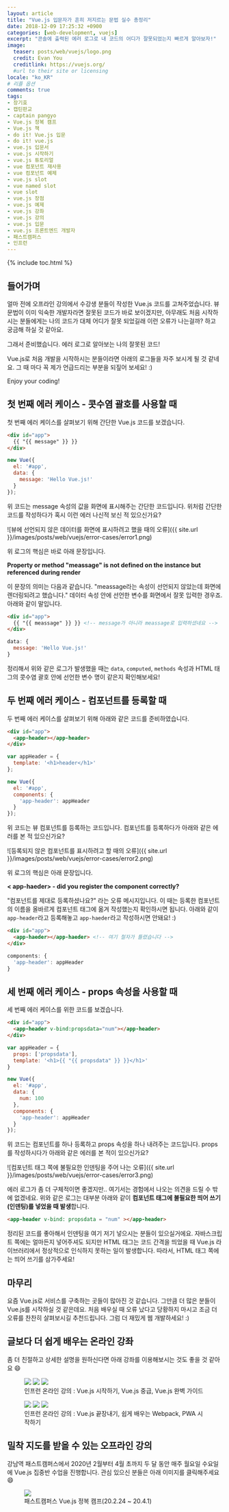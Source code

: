 ```yaml
---
layout: article
title: "Vue.js 입문자가 흔히 저지르는 문법 실수 총정리"
date: 2018-12-09 17:25:32 +0900
categories: [web-development, vuejs]
excerpt: "콘솔에 출력된 에러 로그로 내 코드의 어디가 잘못되었는지 빠르게 알아보자!"
image:
  teaser: posts/web/vuejs/logo.png
  credit: Evan You
  creditlink: https://vuejs.org/
  #url to their site or licensing
locale: "ko_KR"
# 리플 옵션
comments: true
tags:
- 장기효
- 캡틴판교
- captain pangyo
- Vue.js 정복 캠프
- Vue.js 책
- do it! Vue.js 입문
- do it! vue.js
- vue.js 입문서
- vue.js 시작하기
- vue.js 튜토리얼
- vue 컴포넌트 재사용
- vue 컴포넌트 예제
- vue.js slot
- vue named slot
- vue slot
- vue.js 장점
- vue.js 예제
- vue.js 강좌
- vue.js 강의
- vue.js 입문
- vue.js 프론트엔드 개발자
- 패스트캠퍼스
- 인프런
---
```

{% include toc.html %}

## 들어가며

얼마 전에 오프라인 강의에서 수강생 분들이 작성한 Vue.js 코드를 고쳐주었습니다. 뷰 문법이 이미 익숙한 개발자라면 잘못된 코드가 바로 보이겠지만, 아무래도 처음 시작하시는 분들에게는 나의 코드가 대체 어디가 잘못 되었길래 이런 오류가 나는걸까? 하고 궁금해 하실 것 같아요.

그래서 준비했습니다. 에러 로그로 알아보는 나의 잘못된 코드!

Vue.js로 처음 개발을 시작하시는 분들이라면 아래의 로그들을 자주 보시게 될 것 같네요. 그 때 마다 꼭 제가 언급드리는 부분을 되짚어 보세요! :)

Enjoy your coding!

## 첫 번째 에러 케이스 - 콧수염 괄호를 사용할 때

첫 번째 에러 케이스를 살펴보기 위해 간단한 Vue.js 코드를 보겠습니다.

```html
<div id="app">
  {{ "{{ message" }} }}
</div>
```

```js
new Vue({
  el: '#app',
  data: {
    message: 'Hello Vue.js!'
  }
});
```

위 코드는 message 속성의 값을 화면에 표시해주는 간단한 코드입니다. 위처럼 간단한 코드를 작성하다가 혹시 이런 에러 나신적 보신 적 있으신가요?

![뷰에 선언되지 않은 데이터를 화면에 표시하려고 했을 때의 오류]({{ site.url }}/images/posts/web/vuejs/error-cases/error1.png)

위 로그의 핵심은 바로 아래 문장입니다.

**Property or method "meassage" is not defined on the instance but referenced during render**

이 문장의 의미는 다음과 같습니다. "meassage라는 속성이 선언되지 않았는데 화면에 렌더링되려고 했습니다." 데이터 속성 안에 선언한 변수를 화면에서 잘못 입력한 경우죠. 아래와 같이 말입니다.

```html
<div id="app">
  {{ "{{ meassage" }} }} <!-- message가 아니라 meassage로 입력하셨네요 -->
</div>
```

```js
data: {
  message: 'Hello Vue.js!'
}
```

정리해서 위와 같은 로그가 발생했을 때는 `data`, `computed`, `methods` 속성과 HTML 태그의 콧수염 괄호 안에 선언한 변수 명이 같은지 확인해보세요!

## 두 번째 에러 케이스 - 컴포넌트를 등록할 때

두 번째 에러 케이스를 살펴보기 위해 아래와 같은 코드를 준비하였습니다.

```html
<div id="app">
  <app-header></app-header>
</div>
```

```js
var appHeader = {
  template: '<h1>header</h1>'
};

new Vue({
  el: '#app',
  components: {
    'app-header': appHeader
  }
});
```

위 코드는 뷰 컴포넌트를 등록하는 코드입니다. 컴포넌트를 등록하다가 아래와 같은 에러를 본 적 있으신가요?

![등록되지 않은 컴포넌트를 표시하려고 할 때의 오류]({{ site.url }}/images/posts/web/vuejs/error-cases/error2.png)

위 로그의 핵심은 아래 문장입니다.

**< app-haeder> - did you register the component correctly?**

"컴포넌트를 제대로 등록하셨나요?" 라는 오류 메시지입니다. 이 때는 등록한 컴포넌트의 이름을 올바르게 컴포넌트 태그에 옮겨 작성했는지 확인하시면 됩니다. 아래와 같이 `app-header`라고 등록해놓고 `app-haeder`라고 작성하시면 안돼요! :)

```html
<div id="app">
  <app-haeder></app-haeder> <!-- 여기 철자가 틀렸습니다 -->
</div>
```

```js
components: {
  'app-header': appHeader
}
```

## 세 번째 에러 케이스 - props 속성을 사용할 때

세 번째 에러 케이스를 위한 코드를 보겠습니다.

```html
<div id="app">
  <app-header v-bind:propsdata="num"></app-header>
</div>
```

```js
var appHeader = {
  props: ['propsdata'],
  template: '<h1>{{ "{{ propsdata" }} }}</h1>'
}

new Vue({
  el: '#app',
  data: {
    num: 100
  },
  components: {
    'app-header': appHeader
  }
});
```

위 코드는 컴포넌트를 하나 등록하고 props 속성을 하나 내려주는 코드입니다. props를 작성하시다가 아래와 같은 에러를 본 적이 있으신가요?

![컴포넌트 태그 쪽에 불필요한 인덴팅을 주어 나는 오류]({{ site.url }}/images/posts/web/vuejs/error-cases/error3.png)

에러 로그가 좀 더 구체적이면 좋겠지만.. 여기서는 경험에서 나오는 의견을 드릴 수 밖에 없겠네요. 위와 같은 로그는 대부분 아래와 같이 **컴포넌트 태그에 불필요한 띄어 쓰기(인덴팅)를 넣었을 때 발생**합니다.

```html
<app-header v-bind: propsdata = "num" ></app-header>
```

정리된 코드를 좋아해서 인덴팅을 여기 저기 넣으시는 분들이 있으실거에요. 자바스크립트 쪽에는 얼마든지 넣어주셔도 되지만 HTML 태그는 코드 간격을 띄었을 때 Vue.js 라이브러리에서 정상적으로 인식하지 못하는 일이 발생합니다. 따라서, HTML 태그 쪽에는 띄어 쓰기를 삼가주세요!

## 마무리

요즘 Vue.js로 서비스를 구축하는 곳들이 많아진 것 같습니다. 그만큼 더 많은 분들이 Vue.js를 시작하실 것 같은데요. 처음 배우실 때 오류 났다고 당황하지 마시고 조금 더 오류를 찬찬히 살펴보시길 추천드립니다. 그럼 더 재밌게 웹 개발하세요! :)

## 글보다 더 쉽게 배우는 온라인 강좌
좀 더 친절하고 상세한 설명을 원하신다면 아래 강좌를 이용해보시는 것도 좋을 것 같아요 😄

<figure class="third">
	<a href="https://www.inflearn.com/course/Age-of-Vuejs/?utm_source=blog&utm_medium=githubio&utm_campaign=captianpangyo&utm_term=banner" target="_blank"><img src="{{ site.url }}/images/posts/web/inflearn/lv1.png"></a>
	<a href="https://www.inflearn.com/course/vue-pwa-vue-js-%EC%A4%91%EA%B8%89/?utm_source=blog&utm_medium=githubio&utm_campaign=captianpangyo&utm_term=banner" target="_blank"><img src="{{ site.url }}/images/posts/web/inflearn/lv2.png"></a>
	<a href="https://www.inflearn.com/course/vue-js/?utm_source=blog&utm_medium=githubio&utm_campaign=captianpangyo&utm_term=banner" target="_blank"><img src="{{ site.url }}/images/posts/web/inflearn/lv3.png"></a>
	<figcaption>인프런 온라인 강의 : Vue.js 시작하기, Vue.js 중급, Vue.js 완벽 가이드</figcaption>
</figure>

<figure class="third">
	<a href="https://www.inflearn.com/course/vue-js-%EB%81%9D%EB%82%B4%EA%B8%B0-%EC%BA%A1%ED%8B%B4%ED%8C%90%EA%B5%90?utm_source=blog&utm_medium=githubio&utm_campaign=captianpangyo&utm_term=banner" target="_blank"><img src="{{ site.url }}/images/posts/web/inflearn/lv4.png"></a>
	<a href="https://www.inflearn.com/course/webpack-%EC%9B%B9%ED%8C%A9-%EA%B0%95%EC%A2%8C?utm_source=blog&utm_medium=githubio&utm_campaign=captianpangyo&utm_term=banner" target="_blank"><img src="{{ site.url }}/images/posts/web/inflearn/webpack.png"></a>
	<a href="https://www.inflearn.com/course/pwa?utm_source=blog&utm_medium=githubio&utm_campaign=captianpangyo&utm_term=banner" target="_blank"><img src="{{ site.url }}/images/posts/web/inflearn/pwa.jpg"></a>
	<figcaption>인프런 온라인 강의 : Vue.js 끝장내기, 쉽게 배우는 Webpack, PWA 시작하기</figcaption>
</figure>

## 밀착 지도를 받을 수 있는 오프라인 강의

강남역 패스트캠퍼스에서 2020년 2월부터 4월 초까지 두 달 동안 매주 월요일 수요일에 Vue.js 집중반 수업을 진행합니다. 관심 있으신 분들은 아래 이미지를 클릭해주세요 😄

<figure class="third">
	<a href="https://www.fastcampus.co.kr/dev_camp_vue/" target="_blank"><img src="{{ site.url }}/images/posts/web/fastcampus/vue.png"></a>
	<figcaption>패스트캠퍼스 Vue.js 정복 캠프(20.2.24 ~ 20.4.1)</figcaption>
</figure>